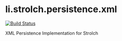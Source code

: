 li.strolch.persistence.xml
==========================

[![Build Status](http://jenkins.eitchnet.ch/buildStatus/icon?job=li.strolch.persistence.xml)](http://jenkins.eitchnet.ch/view/strolch/job/li.strolch.persistence.xml/)

XML Persistence Implementation for Strolch
